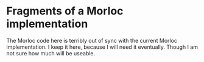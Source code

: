 # Fragments of a Morloc implementation

The Morloc code here is terribly out of sync with the current Morloc
implementation. I keep it here, because I will need it eventually. Though I am
not sure how much will be useable.
